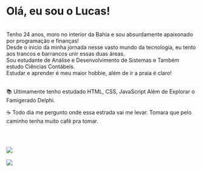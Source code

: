 <div dsplay="inline-block">
   <h1 align="left">Olá, eu sou o Lucas!</h1>
</div>
</br>
   Tenho 24 anos, moro no interior da Bahia e sou absurdamente apaixonado por programação e finanças! 
</br>  
   Desde o inicio da minha jornada nesse vasto mundo da tecnologia, eu tento aos trancos e barrancos unir essas duas áreas.
</br>  
   Sou estudante de Análise e Desenvolvimento de Sistemas e Também estudo Ciências Contábeis. 
</br>  
   Estudar e aprender é meu maior hobbie, além de ir a praia é claro!
</br>
</br>
<div display="inline-block">
   <p align="left">📚 Ultimamente tenho estudado HTML, CSS, JavaScript Além de Explorar o Famigerado Delphi.</p>
   <p align="left">☕ Todo dia me pergunto onde essa estrada vai me levar. Tomara que pelo caminho tenha muito café pra tomar.</p>
</div>
</br>
<a href="https://www.linkedin.com/in/kasoss" target="_blank">
  <img align="left" alt="LinkedIn" width="22px" src="https://github.com/Aakarsh-B/trying-repos/blob/master/linkedin.svg" />
</a>
<a href="https://www.instagram.com/eulucasoss" target="_blank">
  <img align="left" alt="Instagram" width="22px" src="https://github.com/Aakarsh-B/trying-repos/blob/master/insta.svg" />
</a>

##
<p align="left">
   <a href="https://github.com/kas-oss/kas-oss" target="_blank">  
      <img  src="https://github-readme-stats.vercel.app/api?username=kas-oss&show_icons=true&theme=blueberry&count_private=true" />
   </a>
</p>
<p align="left">
   <a href="https://github.com/kas-oss/kas-oss" target="_blank">
      <img  src="https://github-readme-stats.vercel.app/api/top-langs/?username=kas-oss&layout=compact&count_private=true&theme=blueberry" />
   </a>
</p>
